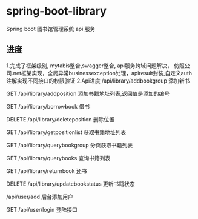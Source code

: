 # spring-boot-library
Spring boot 图书馆管理系统 api 服务

## 进度 

 1.完成了框架级别, mytabis整合,swagger整合, api服务跨域问题解决， 仿照公司.net框架实现，全局异常businessexception处理，apiresult封装,自定义auth注解实现不同接口的权限验证
 2.Api进度
 /api/library/addbookgroup 添加新书
 
GET /api/library/addposition 添加书籍地址列表,返回值是添加的编号

GET /api/library/borrowbook 借书

DELETE /api/library/deleteposition 删除位置

GET /api/library/getpositionlist 获取书籍地址列表

GET /api/library/querybookgroup 分页获取书籍列表

GET /api/library/querybooks 查询书籍列表

GET /api/library/returnbook 还书

DELETE /api/library/updatebookstatus 更新书籍状态

/api/user/add 后台添加用户

GET /api/user/login 登陆接口



    
